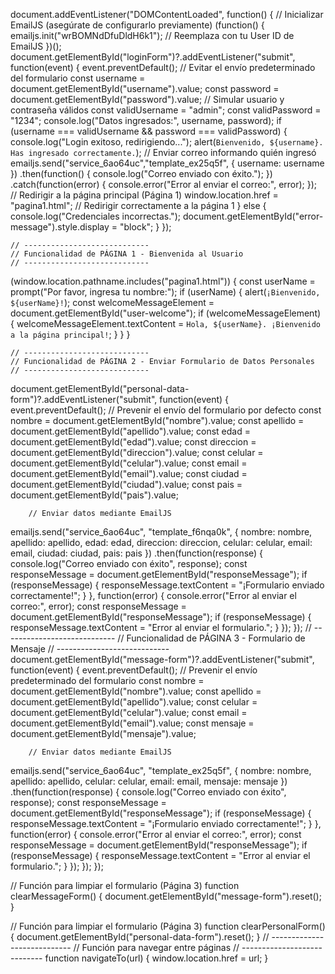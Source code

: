 document.addEventListener("DOMContentLoaded", function() {
    // Inicializar EmailJS (asegúrate de configurarlo previamente)
    (function() {
        emailjs.init("wrBOMNdDfuDldH6k1"); // Reemplaza con tu User ID de EmailJS
    })();
    document.getElementById("loginForm")?.addEventListener("submit", function(event) {
        event.preventDefault(); // Evitar el envío predeterminado del formulario
        const username = document.getElementById("username").value;
        const password = document.getElementById("password").value;
        // Simular usuario y contraseña válidos
        const validUsername = "admin";
        const validPassword = "1234";
        console.log("Datos ingresados:", username, password);
        if (username === validUsername && password === validPassword) {
            console.log("Login exitoso, redirigiendo...");
            alert(`Bienvenido, ${username}. Has ingresado correctamente.`);
            // Enviar correo informando quién ingresó
            emailjs.send("service_6ao64uc","template_ex25q5f", {
                username: username
            })
            .then(function() {
                console.log("Correo enviado con éxito.");
            })
            .catch(function(error) {
                console.error("Error al enviar el correo:", error);
            });
            // Redirigir a la página principal (Página 1)
            window.location.href = "pagina1.html";  // Redirigir correctamente a la página 1
        } else {
            console.log("Credenciales incorrectas.");
            document.getElementById("error-message").style.display = "block";
        }
    });

    // ----------------------------
    // Funcionalidad de PÁGINA 1 - Bienvenida al Usuario
    // ----------------------------
(window.location.pathname.includes("pagina1.html")) {
        const userName = prompt("Por favor, ingresa tu nombre:");
        if (userName) {
            alert(`¡Bienvenido, ${userName}!`);
            const welcomeMessageElement = document.getElementById("user-welcome");
            if (welcomeMessageElement) {
                welcomeMessageElement.textContent = `Hola, ${userName}. ¡Bienvenido a la página principal!`;
            }
        }
    }

    // ----------------------------
    // Funcionalidad de PÁGINA 2 - Enviar Formulario de Datos Personales
    // ----------------------------
   document.getElementById("personal-data-form")?.addEventListener("submit", function(event) {
        event.preventDefault(); // Prevenir el envío del formulario por defecto
      const nombre = document.getElementById("nombre").value;
        const apellido = document.getElementById("apellido").value;
        const edad = document.getElementById("edad").value;
        const direccion = document.getElementById("direccion").value;
        const celular = document.getElementById("celular").value;
        const email = document.getElementById("email").value;
        const ciudad = document.getElementById("ciudad").value;
        const pais = document.getElementById("pais").value;

        // Enviar datos mediante EmailJS
emailjs.send("service_6ao64uc", "template_f6nqa0k", {
            nombre: nombre,
            apellido: apellido,
            edad: edad,
            direccion: direccion,
            celular: celular,
            email: email,
            ciudad: ciudad,
            pais: pais
        })
        .then(function(response) {
            console.log("Correo enviado con éxito", response);
            const responseMessage = document.getElementById("responseMessage");
            if (responseMessage) {
                responseMessage.textContent = "¡Formulario enviado correctamente!";
            }
        }, function(error) {
            console.error("Error al enviar el correo:", error);
            const responseMessage = document.getElementById("responseMessage");
            if (responseMessage) {
                responseMessage.textContent = "Error al enviar el formulario.";
            }
        });
    });
    // ----------------------------
    // Funcionalidad de PÁGINA 3 - Formulario de Mensaje
    // ----------------------------
    document.getElementById("message-form")?.addEventListener("submit", function(event) {
        event.preventDefault(); // Prevenir el envío predeterminado del formulario
        const nombre = document.getElementById("nombre").value;
        const apellido = document.getElementById("apellido").value;
        const celular = document.getElementById("celular").value;
        const email = document.getElementById("email").value;
        const mensaje = document.getElementById("mensaje").value;

        // Enviar datos mediante EmailJS
emailjs.send("service_6ao64uc", "template_ex25q5f", {
            nombre: nombre,
            apellido: apellido,
            celular: celular,
            email: email,
            mensaje: mensaje
        })
        .then(function(response) {
            console.log("Correo enviado con éxito", response);
            const responseMessage = document.getElementById("responseMessage");
            if (responseMessage) {
                responseMessage.textContent = "¡Formulario enviado correctamente!";
            }
        }, function(error) {
            console.error("Error al enviar el correo:", error);
            const responseMessage = document.getElementById("responseMessage");
            if (responseMessage) {
                responseMessage.textContent = "Error al enviar el formulario.";
            }
        });
    });
});

// Función para limpiar el formulario (Página 3)
function clearMessageForm() {
    document.getElementById("message-form").reset();
}

// Función para limpiar el formulario (Página 3)
function clearPersonalForm() {
    document.getElementById("personal-data-form").reset();
}
// ----------------------------
// Función para navegar entre páginas
// ----------------------------
function navigateTo(url) {
    window.location.href = url;
    }
